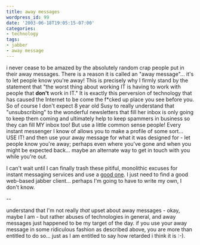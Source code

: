 ```yaml
---
title: away messages
wordpress_id: 99
date: '2003-06-18T19:05:15-07:00'
categories:
- technology
tags:
- jabber
- away message
---
```

i never cease to be amazed by the absolutely random crap people put in their away messages.  There is a reason it is
called an "away message"... it's to let people know you're away!  This is precisely why I firmly stand by the statement
that "the worst thing about working IT is having to work with people that **don't** work in IT."  It is exactly this
perversion of technology that has caused the Internet to be come the f\*cked up place you see before you.  So of course
I don't expect 8 year old Susy to really understand that "unsubscribing" to the wonderful newsletters that fill her
inbox is only going to keep them coming and ultimately help to keep spammers in business so they can fill MY inbox too!
But use a little common sense people!  Every instant messenger I know of allows you to make a profile of some sort...
USE IT!  and then use your away message for what it was designed for - let people know you're away; perhaps even where
you've gone and when you might be expected back... maybe an alternate way to get in touch with you while you're out.

I can't wait until I can finally trash these pitiful, monolithic excuses for instant messaging services and use a [good
one](http://www.jabber.org).  I just need to find a good web-based jabber client... perhaps I'm going to have to write
my own, I don't know.

--  

understand that I'm not really *that* upset about away messages - okay, maybe I am -  but rather abuses of technologies
in general, and away messages just happened to be my target of the day.  if you use your away message in some ridiculous
fashion as described above, you are more than entitled to do so...  just as I am entitled to say how retarded i think it
is :-).
